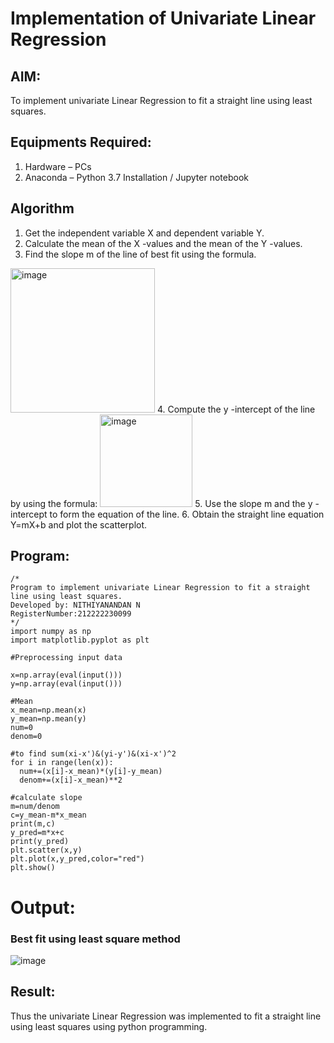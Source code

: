 # Implementation of Univariate Linear Regression
## AIM:
To implement univariate Linear Regression to fit a straight line using least squares.

## Equipments Required:
1. Hardware – PCs
2. Anaconda – Python 3.7 Installation / Jupyter notebook

## Algorithm
1. Get the independent variable X and dependent variable Y.
2. Calculate the mean of the X -values and the mean of the Y -values.
3. Find the slope m of the line of best fit using the formula. 
<img width="231" alt="image" src="https://user-images.githubusercontent.com/93026020/192078527-b3b5ee3e-992f-46c4-865b-3b7ce4ac54ad.png">
4. Compute the y -intercept of the line by using the formula:
<img width="148" alt="image" src="https://user-images.githubusercontent.com/93026020/192078545-79d70b90-7e9d-4b85-9f8b-9d7548a4c5a4.png">
5.  Use the slope m and the y -intercept to form the equation of the line.
6.  Obtain the straight line equation Y=mX+b and plot the scatterplot.

## Program:
```
/*
Program to implement univariate Linear Regression to fit a straight line using least squares.
Developed by: NITHIYANANDAN N
RegisterNumber:212222230099
*/
import numpy as np
import matplotlib.pyplot as plt

#Preprocessing input data

x=np.array(eval(input()))
y=np.array(eval(input()))

#Mean
x_mean=np.mean(x)
y_mean=np.mean(y)
num=0
denom=0

#to find sum(xi-x')&(yi-y')&(xi-x')^2
for i in range(len(x)):
  num+=(x[i]-x_mean)*(y[i]-y_mean)
  denom+=(x[i]-x_mean)**2

#calculate slope
m=num/denom
c=y_mean-m*x_mean
print(m,c)
y_pred=m*x+c
print(y_pred)
plt.scatter(x,y)
plt.plot(x,y_pred,color="red")
plt.show()
```
# Output:
### Best fit using least square method
![image](https://github.com/NITHIYANANDAN278/Find-the-best-fit-line-using-Least-Squares-Method/assets/121784636/3279637a-c28d-4f19-ac97-ebf3068149ee)



## Result:
Thus the univariate Linear Regression was implemented to fit a straight line using least squares using python programming.
